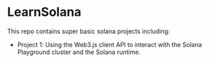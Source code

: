 # LearnSolana

This repo contains super basic solana projects including:
- Project 1: Using the Web3.js client API to interact with the Solana Playground cluster and the Solana runtime.